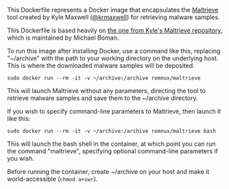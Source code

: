 This Dockerfile represents a Docker image that encapsulates the [Maltrieve](https://github.com/krmaxwell/maltrieve) tool created by Kyle Maxwell ([@krmaxwell](https://github.com/krmaxwell)) for retrieving malware samples.

This Dockerfile is based heavily on [the one from Kyle's Maltrieve repository](https://github.com/krmaxwell/maltrieve/blob/master/docker/Dockerfile), which is maintained by Michael Boman.

To run this image after installing Docker, use a command like this, replacing
"~/archive" with the path to your working directory on the underlying host.
This is where the downloaded malware samples will be deposited.

    sudo docker run --rm -it -v ~/archive:/archive remnux/maltrieve 

This will launch Maltrieve without any parameters, directing the tool to retrieve
malware samples and save them to the ~/archive directory.

If you wish to specify command-line parameters to Maltrieve, then launch it like this:

    sudo docker run --rm -it -v ~/archive:/archive remnux/maltrieve bash

This will launch the bash shell in the container, at which point you can run the command
"maltrieve", specifying optional command-line parameters if you wish.

Before running the container, create ~/archive on your host and make it world-accessible
(`chmod a+xwr`).
